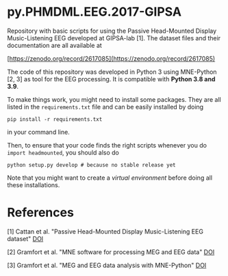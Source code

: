 # py.PHMDML.EEG.2017-GIPSA
Repository with basic scripts for using the Passive Head-Mounted Display Music-Listening EEG developed at GIPSA-lab [1]. The dataset files and their documentation are all available at 

[https://zenodo.org/record/2617085](https://zenodo.org/record/2617085)

The code of this repository was developed in Python 3 using MNE-Python [2, 3] as tool for the EEG processing. It is compatible with **Python 3.8 and 3.9**.

To make things work, you might need to install some packages. They are all listed in the `requirements.txt` file and can be easily installed by doing

```
pip install -r requirements.txt
```

in your command line. 

Then, to ensure that your code finds the right scripts whenever you do `import headmounted`, you should also do

```
python setup.py develop # because no stable release yet
```

Note that you might want to create a *virtual environment* before doing all these installations.

# References

[1] Cattan et al. "Passive Head-Mounted Display Music-Listening EEG dataset" [DOI](https://hal.archives-ouvertes.fr/hal-02085118)

[2] Gramfort et al. "MNE software for processing MEG and EEG data" [DOI](https://doi.org/10.1016/j.neuroimage.2013.10.027)

[3] Gramfort et al. "MEG and EEG data analysis with MNE-Python" [DOI](https://doi.org/10.3389/fnins.2013.00267)
